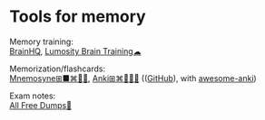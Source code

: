 
# Tools for memory

Memory training:  
[BrainHQ](https://www.brainhq.com/),
[Lumosity Brain Training☁](https://www.lumosity.com/en/)

Memorization/flashcards:  
[Mnemosyne⊞■⌘🐧🤖](https://mnemosyne-proj.org/),
[Anki⊞⌘🐧🍎🤖](https://apps.ankiweb.net/) (([GitHub](https://github.com/ankitects/anki)), with [awesome-anki](https://github.com/tianshanghong/awesome-anki))

Exam notes:  
[All Free Dumps💩](https://allfreedumps.com/)

